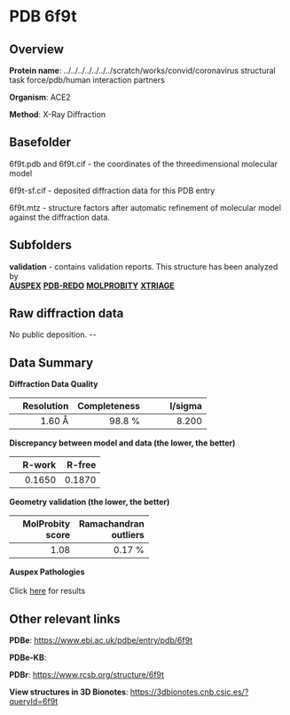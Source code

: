# PDB 6f9t

## Overview

**Protein name**: ../../../../../../../scratch/works/convid/coronavirus structural task force/pdb/human interaction partners

**Organism**: ACE2

**Method**: X-Ray Diffraction



## Basefolder

6f9t.pdb and 6f9t.cif - the coordinates of the threedimensional molecular model

6f9t-sf.cif - deposited diffraction data for this PDB entry

6f9t.mtz - structure factors after automatic refinement of molecular model against the diffraction data.

## Subfolders





**validation** - contains validation reports. This structure has been analyzed by <br>[**AUSPEX**](https://github.com/thorn-lab/coronavirus_structural_task_force/tree/master/pdb/human_interaction_partners/ACE2/6f9t/validation/auspex) [**PDB-REDO**](https://github.com/thorn-lab/coronavirus_structural_task_force/tree/master/pdb/human_interaction_partners/ACE2/6f9t/validation/pdb-redo) [**MOLPROBITY**](https://github.com/thorn-lab/coronavirus_structural_task_force/tree/master/pdb/human_interaction_partners/ACE2/6f9t/validation/molprobity) [**XTRIAGE**](https://github.com/thorn-lab/coronavirus_structural_task_force/blob/master/pdb/human_interaction_partners/ACE2/6f9t/validation/Xtriage_output.log)  



## Raw diffraction data

No public deposition. --<br> 

## Data Summary
**Diffraction Data Quality**

|   | Resolution | Completeness| I/sigma |
|---|-------------:|----------------:|--------------:|
|   |1.60 Å|98.8  %|<img width=50/>8.200|

**Discrepancy between model and data (the lower, the better)**

|   | **R-work**| **R-free**   
|---|-------------:|----------------:|           
||  0.1650|  0.1870|

**Geometry validation (the lower, the better)**

|   |**MolProbity<br>score**| **Ramachandran<br>outliers** 
|---|-------------:|----------------:|
||  1.08|  0.17 %|

**Auspex Pathologies**<br> <br>Click [here](https://github.com/thorn-lab/coronavirus_structural_task_force/blob/master/pdb/human_interaction_partners/ACE2/6f9t/validation/auspex/6f9t_auspex_comments.txt)  for results

 



## Other relevant links 
**PDBe**:  https://www.ebi.ac.uk/pdbe/entry/pdb/6f9t

**PDBe-KB**:  
 
**PDBr**: https://www.rcsb.org/structure/6f9t 

**View structures in 3D Bionotes**: https://3dbionotes.cnb.csic.es/?queryId=6f9t

